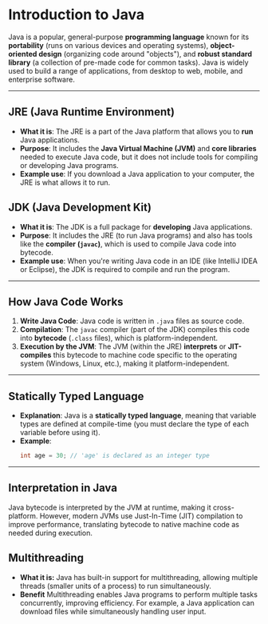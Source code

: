 # Introduction to Java

Java is a popular, general-purpose **programming language** known for its **portability** (runs on various devices and operating systems), **object-oriented design** (organizing code around "objects"), and **robust standard library** (a collection of pre-made code for common tasks). Java is widely used to build a range of applications, from desktop to web, mobile, and enterprise software.

---

## JRE (Java Runtime Environment)
- **What it is**: The JRE is a part of the Java platform that allows you to **run** Java applications.
- **Purpose**: It includes the **Java Virtual Machine (JVM)** and **core libraries** needed to execute Java code, but it does not include tools for compiling or developing Java programs.
- **Example use**: If you download a Java application to your computer, the JRE is what allows it to run.

## JDK (Java Development Kit)
- **What it is**: The JDK is a full package for **developing** Java applications.
- **Purpose**: It includes the JRE (to run Java programs) and also has tools like the **compiler (`javac`)**, which is used to compile Java code into bytecode.
- **Example use**: When you're writing Java code in an IDE (like IntelliJ IDEA or Eclipse), the JDK is required to compile and run the program.

---

## How Java Code Works
1. **Write Java Code**: Java code is written in `.java` files as source code.
2. **Compilation**: The `javac` compiler (part of the JDK) compiles this code into **bytecode** (`.class` files), which is platform-independent.
3. **Execution by the JVM**: The JVM (within the JRE) **interprets** or **JIT-compiles** this bytecode to machine code specific to the operating system (Windows, Linux, etc.), making it platform-independent.

---

## Statically Typed Language
- **Explanation**: Java is a **statically typed language**, meaning that variable types are defined at compile-time (you must declare the type of each variable before using it).
- **Example**:
  ```java
  int age = 30; // 'age' is declared as an integer type

---

## Interpretation in Java
Java bytecode is interpreted by the JVM at runtime, making it cross-platform. However, modern JVMs use Just-In-Time (JIT) compilation to improve performance, translating bytecode to native machine code as needed during execution.

## Multithreading
- **What it is:** Java has built-in support for multithreading, allowing multiple threads (smaller units of a process) to run simultaneously.
- **Benefit** Multithreading enables Java programs to perform multiple tasks concurrently, improving efficiency. For example, a Java application can download files while simultaneously handling user input.
